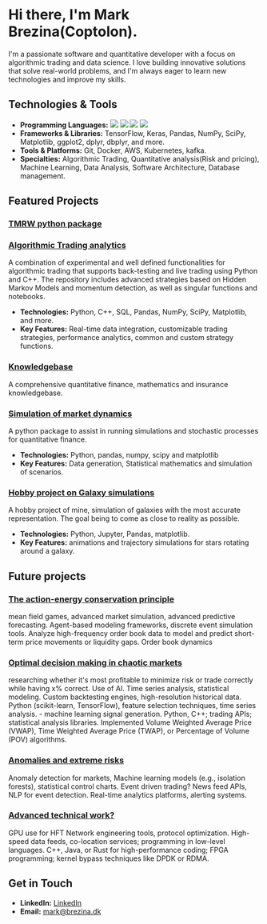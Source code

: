 # Hi there, I'm Mark Brezina(Coptolon).

I'm a passionate software and quantitative developer with a focus on algorithmic trading and data science. I love building innovative solutions that solve real-world problems, and I'm always eager to learn new technologies and improve my skills.

## Technologies & Tools

- **Programming Languages:**
![](https://img.shields.io/badge/Code-Python-informational?style=flat&logo=python&logoColor=white&color=2bbc8a)
![](https://img.shields.io/badge/Code-C++-informational?style=flat&logo=cplusplus&logoColor=white&color=2bbc8a)
![](https://img.shields.io/badge/Code-SQL-informational?style=flat&logo=MySQL&logoColor=white&color=2bbc8a)
![](https://img.shields.io/badge/Code-R-informational?style=flat&logo=R&logoColor=white&color=2bbc8a)
- **Frameworks & Libraries:** TensorFlow, Keras, Pandas, NumPy, SciPy, Matplotlib, ggplot2, dplyr, dbplyr, and more.
- **Tools & Platforms:** Git, Docker, AWS, Kubernetes, kafka.
- **Specialties:** Algorithmic Trading, Quantitative analysis(Risk and pricing), Machine Learning, Data Analysis, Software Architecture, Database management.

## Featured Projects

### [TMRW python package]()


### [Algorithmic Trading analytics](https://github.com/CopenhagenToLondon/TMRW)
A combination of experimental and well defined functionalities for algorithmic trading that supports back-testing and live trading using Python and C++. The repository includes advanced strategies based on Hidden Markov Models and momentum detection, as well as singular functions and notebooks.

- **Technologies:** Python, C++, SQL, Pandas, NumPy, SciPy, Matplotlib, and more.
- **Key Features:** Real-time data integration, customizable trading strategies, performance analytics, common and custom strategy functions.

### [Knowledgebase](https://github.com/CopenhagenToLondon/Knowledgebase)
A comprehensive quantitative finance, mathematics and insurance knowledgebase.

### [Simulation of market dynamics](https://github.com/CopenhagenToLondon/EZAPI)
A python package to assist in running simulations and stochastic processes for quantitative finance.
- **Technologies:** Python, pandas, numpy, scipy and matplotlib
- **Key Features:** Data generation, Statistical mathematics and simulation of scenarios.

### [Hobby project on Galaxy simulations](https://github.com/CopenhagenToLondon/Galaksim)
A hobby project of mine, simulation of galaxies with the most accurate representation. The goal being to come as close to reality as possible.
- **Technologies:** Python, Jupyter, Pandas, matplotlib.
- **Key Features:** animations and trajectory simulations for stars rotating around a galaxy.


## Future projects

### [The action-energy conservation principle]()
mean field games, advanced market simulation, advanced predictive forecasting.
Agent-based modeling frameworks, discrete event simulation tools.
Analyze high-frequency order book data to model and predict short-term price movements or liquidity gaps. Order book dynamics

### [Optimal decision making in chaotic markets]()
researching whether it's most profitable to minimize risk or trade correctly while having x% correct.
Use of AI.
Time series analysis, statistical modeling.
Custom backtesting engines, high-resolution historical data.
Python (scikit-learn, TensorFlow), feature selection techniques, time series analysis. - machine learning signal generation.
Python, C++; trading APIs; statistical analysis libraries.
Implemented Volume Weighted Average Price (VWAP), Time Weighted Average Price (TWAP), or Percentage of Volume (POV) algorithms.

### [Anomalies and extreme risks]()
Anomaly detection for markets, Machine learning models (e.g., isolation forests), statistical control charts.
Event driven trading? News feed APIs, NLP for event detection.
Real-time analytics platforms, alerting systems.

### [Advanced technical work?]()
GPU use for HFT
Network engineering tools, protocol optimization.
High-speed data feeds, co-location services; programming in low-level languages.
C++, Java, or Rust for high-performance coding; FPGA programming; kernel bypass techniques like DPDK or RDMA.

## Get in Touch

- **LinkedIn:** [LinkedIn](https://www.linkedin.com/in/markdbrezina/)
- **Email:** [mark@brezina.dk](mailto:mark@brezina.dk)


